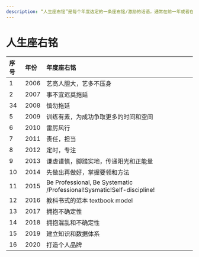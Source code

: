 ```yaml
---
description: “人生座右铭”是每个年度选定的一条座右铭/激励的话语，通常在前一年或者在当年过了一段时间后，根据具体的反思或者感悟制定的希望自己当年重点做好的事。
---
```


# 人生座右铭



| 序号 | 年份 | 年度座右铭 |
| :--- | :--- | :--- |
| 1 | 2006 | 艺高人胆大，艺多不压身 |
| 2 | 2007 | 事不宜迟莫拖延 |
| 34 | 2008 | 慎勿拖延 |
| 5 | 2009 | 训练有素，为成功争取更多的时间和空间 |
| 6 | 2010 | 雷厉风行 |
| 7 | 2011 | 责任，担当 |
| 8 | 2012 | 定时，专注 |
| 9 | 2013 | 谦虚谨慎，脚踏实地，传递阳光和正能量 |
| 10 | 2014 | 先做出再做好，掌握要领和方法 |
| 11 | 2015 | Be Professional, Be Systematic /Professional!Sysmatic!Self-discipline! |
| 12 | 2016 | 教科书式的范本 textbook model |
| 13 | 2017 | 拥抱不确定性 |
| 14 | 2018 | 拥抱混乱和不确定性 |
| 15 | 2019 | 建立知识和数据体系 |
| 16 | 2020 | 打造个人品牌 |

